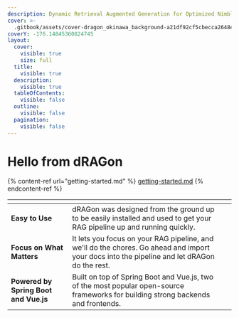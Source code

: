 ```yaml
---
description: Dynamic Retrieval Augmented Generation for Optimized Nimble
cover: >-
  .gitbook/assets/cover-dragon_okinawa_background-a21df92cf5cbecca2648e1bed7c9f5ee.jpeg
coverY: -176.14845360824745
layout:
  cover:
    visible: true
    size: full
  title:
    visible: true
  description:
    visible: true
  tableOfContents:
    visible: false
  outline:
    visible: false
  pagination:
    visible: false
---
```


# Hello from dRAGon

{% content-ref url="getting-started.md" %}
[getting-started.md](getting-started.md)
{% endcontent-ref %}

<table data-view="cards"><thead><tr><th></th><th></th><th></th></tr></thead><tbody><tr><td><strong>Easy to Use</strong></td><td>dRAGon was designed from the ground up to be easily installed and used to get your RAG pipeline up and running quickly.</td><td></td></tr><tr><td><strong>Focus on What Matters</strong></td><td>It lets you focus on your RAG pipeline, and we'll do the chores. Go ahead and import your docs into the pipeline and let dRAGon do the rest.</td><td></td></tr><tr><td><strong>Powered by Spring Boot and Vue.js</strong></td><td>Built on top of Spring Boot and Vue.js, two of the most popular open-source frameworks for building strong backends and frontends.</td><td></td></tr></tbody></table>

